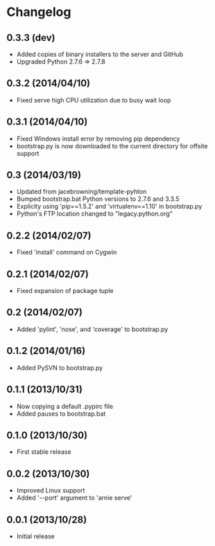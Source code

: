 Changelog
=========

0.3.3 (dev)
-----------

- Added copies of binary installers to the server and GitHub
- Upgraded Python 2.7.6 => 2.7.8

0.3.2 (2014/04/10)
------------------

- Fixed serve high CPU utilization due to busy wait loop

0.3.1 (2014/04/10)
------------------

- Fixed Windows install error by removing pip dependency
- bootstrap.py is now downloaded to the current directory for offsite support

0.3 (2014/03/19)
----------------

- Updated from jacebrowning/template-pyhton
- Bumped bootstrap.bat Python versions to 2.7.6 and 3.3.5
- Explicity using 'pip==1.5.2' and 'virtualenv==1.10' in bootstrap.py
- Python's FTP location changed to "legacy.python.org"

0.2.2 (2014/02/07)
------------------

- Fixed 'install' command on Cygwin

0.2.1 (2014/02/07)
------------------

- Fixed expansion of package tuple

0.2 (2014/02/07)
----------------

- Added 'pylint', 'nose', and 'coverage' to bootstrap.py

0.1.2 (2014/01/16)
------------------

- Added PySVN to bootstrap.py

0.1.1 (2013/10/31)
------------------

- Now copying a default .pypirc file
- Added pauses to bootstrap.bat

0.1.0 (2013/10/30)
------------------

- First stable release

0.0.2 (2013/10/30)
------------------

- Improved Linux support
- Added '--port' argument to 'arnie serve'

0.0.1 (2013/10/28)
------------------

- Initial release
